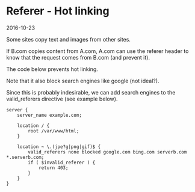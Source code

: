 Referer - Hot linking
=============================
2016-10-23



Some sites copy text and images from other sites.

If B.com copies content from A.com, A.com can use the referer header to know that the request comes from B.com (and prevent it).



The code below prevents hot linking.

Note that it also block search engines like google (not ideal?).

Since this is probably indesirable, we can add search engines to the valid_referers directive (see example below).




```nginx
server {
	server_name example.com;

	location / {
		root /var/www/html;
	}

	location ~ \.(jpe?g|png|gif)$ {
		valid_referers none blocked google.com bing.com serverb.com *.serverb.com;
		if ( $invalid_referer ) {
			return 403;
		}
	}
}
```




